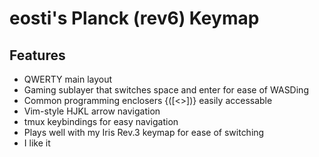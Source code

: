 # eosti's Planck (rev6) Keymap
## Features
* QWERTY main layout
* Gaming sublayer that switches space and enter for ease of WASDing
* Common programming enclosers {([<>])} easily accessable
* Vim-style HJKL arrow navigation
* tmux keybindings for easy navigation
* Plays well with my Iris Rev.3 keymap for ease of switching
* I like it
